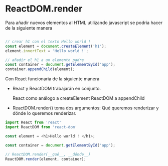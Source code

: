 # ReactDOM.render

Para añadir nuevos elementos al HTML utilizando javascript se podria hacer 
de la siguiente manera

```javascript

// crear h1 con el texto Hello world !
const element = document.createElement('h1');
element.innertText = 'Hello world !';

// añadir el h1 a un elemento padre
const container = document.getElementById('app');
container.appendChild(element);

```

Con React funcionaria de la siguiente manera 

- React y ReactDOM trabajarán en conjunto.

    React como análogo a createElement
    ReactDOM a appendChild

- ReactDOM.render() toma dos argumentos: Qué queremos renderizar y dónde lo queremos renderizar.


```javascript
import React from 'react'
import ReactDOM from 'react-dom'

const element = <h1>Hello world ! </h1>;

const container = document.getElementById('app');

// ReactDOM.render(__qué__, __dónde__)
ReactDOM.render(element, container);
```